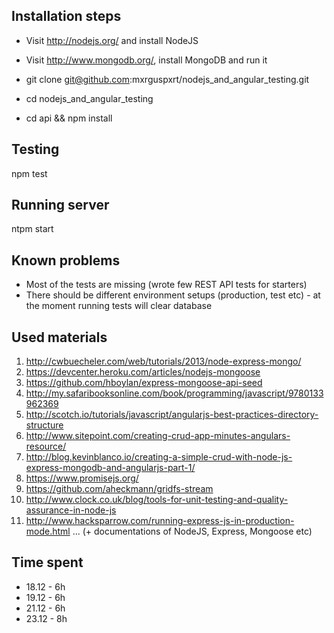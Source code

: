 Installation steps
------------------

* Visit http://nodejs.org/ and install NodeJS
* Visit http://www.mongodb.org/, install MongoDB and run it

* git clone git@github.com:mxrguspxrt/nodejs_and_angular_testing.git
* cd nodejs_and_angular_testing
* cd api && npm install


Testing
-------

npm test


Running server
--------------

ntpm start


Known problems
--------------

* Most of the tests are missing (wrote few REST API tests for starters)
* There should be different environment setups (production, test etc) - at the moment running tests will clear database


Used materials
--------------

1. http://cwbuecheler.com/web/tutorials/2013/node-express-mongo/
2. https://devcenter.heroku.com/articles/nodejs-mongoose
3. https://github.com/hboylan/express-mongoose-api-seed
4. http://my.safaribooksonline.com/book/programming/javascript/9780133962369
5. http://scotch.io/tutorials/javascript/angularjs-best-practices-directory-structure
6. http://www.sitepoint.com/creating-crud-app-minutes-angulars-resource/
7. http://blog.kevinblanco.io/creating-a-simple-crud-with-node-js-express-mongodb-and-angularjs-part-1/
8. https://www.promisejs.org/
9. https://github.com/aheckmann/gridfs-stream
10. http://www.clock.co.uk/blog/tools-for-unit-testing-and-quality-assurance-in-node-js
11. http://www.hacksparrow.com/running-express-js-in-production-mode.html
... (+ documentations of NodeJS, Express, Mongoose etc)


Time spent
----------

* 18.12 - 6h
* 19.12 - 6h
* 21.12 - 6h
* 23.12 - 8h
